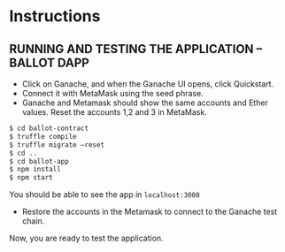 # Instructions

## RUNNING AND TESTING THE APPLICATION – BALLOT DAPP
- Click on Ganache, and when the Ganache UI opens, click Quickstart.
- Connect it with MetaMask using the seed phrase.
- Ganache and Metamask should show the same accounts and Ether values.
Reset the accounts 1,2 and 3 in MetaMask.
```sh
$ cd ballot-contract
$ truffle compile
$ truffle migrate –reset
$ cd ..
$ cd ballot-app
$ npm install
$ npm start
```
You should be able to see the app in `localhost:3000`

- Restore the accounts in the Metamask to connect to the Ganache test chain.

Now, you are ready to test the application.